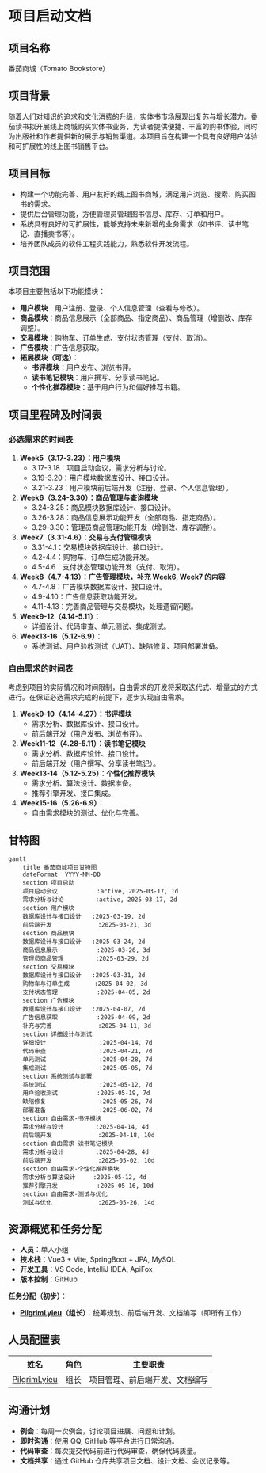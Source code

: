 # 项目启动文档

## 项目名称

番茄商城（Tomato Bookstore）

## 项目背景

随着人们对知识的追求和文化消费的升级，实体书市场展现出复苏与增长潜力。番茄读书拟开展线上商城购买实体书业务，为读者提供便捷、丰富的购书体验，同时为出版社和作者提供新的展示与销售渠道。本项目旨在构建一个具有良好用户体验和可扩展性的线上图书销售平台。

## 项目目标

- 构建一个功能完善、用户友好的线上图书商城，满足用户浏览、搜索、购买图书的需求。
- 提供后台管理功能，方便管理员管理图书信息、库存、订单和用户。
- 系统具有良好的可扩展性，能够支持未来新增的业务需求（如书评、读书笔记、直播卖书等）。
- 培养团队成员的软件工程实践能力，熟悉软件开发流程。

## 项目范围

本项目主要包括以下功能模块：
- **用户模块**：用户注册、登录、个人信息管理（查看与修改）。
- **商品模块**：商品信息展示（全部商品、指定商品）、商品管理（增删改、库存调整）。
- **交易模块**：购物车、订单生成、支付状态管理（支付、取消）。
- **广告模块**：广告信息获取。
- **拓展模块（可选）**：
    - **书评模块**：用户发布、浏览书评。
    - **读书笔记模块**：用户撰写、分享读书笔记。
    - **个性化推荐模块**：基于用户行为和偏好推荐书籍。

## 项目里程碑及时间表

### 必选需求的时间表

1. **Week5（3.17-3.23）：用户模块**
    - 3.17-3.18：项目启动会议，需求分析与讨论。
    - 3.19-3.20：用户模块数据库设计、接口设计。
    - 3.21-3.23：用户模块前后端开发（注册、登录、个人信息管理）。
2. **Week6（3.24-3.30）：商品管理与查询模块**
    - 3.24-3.25：商品模块数据库设计、接口设计。
    - 3.26-3.28：商品信息展示功能开发（全部商品、指定商品）。
    - 3.29-3.30：管理员商品管理功能开发（增删改、库存调整）。
3. **Week7（3.31-4.6）：交易与支付管理模块**
    - 3.31-4.1：交易模块数据库设计、接口设计。
    - 4.2-4.4：购物车、订单生成功能开发。
    - 4.5-4.6：支付状态管理功能开发（支付、取消）。
4. **Week8（4.7-4.13）：广告管理模块，补充 Week6, Week7 的内容**
    - 4.7-4.8：广告模块数据库设计、接口设计。
    - 4.9-4.10：广告信息获取功能开发。
    - 4.11-4.13：完善商品管理与交易模块，处理遗留问题。
5. **Week9-12（4.14-5.11）：**
    - 详细设计、代码审查、单元测试、集成测试。
6. **Week13-16（5.12-6.9）：**
    - 系统测试、用户验收测试（UAT）、缺陷修复、项目部署准备。

### 自由需求的时间表

考虑到项目的实际情况和时间限制，自由需求的开发将采取迭代式、增量式的方式进行。在保证必选需求完成的前提下，逐步实现自由需求。
1. **Week9-10（4.14-4.27）：书评模块**
    - 需求分析、数据库设计、接口设计。
    - 前后端开发（用户发布、浏览书评）。
2. **Week11-12（4.28-5.11）：读书笔记模块**
    - 需求分析、数据库设计、接口设计。
    - 前后端开发（用户撰写、分享读书笔记）。
3. **Week13-14（5.12-5.25）：个性化推荐模块**
    - 需求分析、算法设计、数据准备。
    - 推荐引擎开发、接口集成。
4. **Week15-16（5.26-6.9）：**
    - 自由需求模块的测试、优化与完善。

## 甘特图

```mermaid
gantt
    title 番茄商城项目甘特图
    dateFormat  YYYY-MM-DD
    section 项目启动
    项目启动会议           :active, 2025-03-17, 1d
    需求分析与讨论         :active, 2025-03-17, 2d
    section 用户模块
    数据库设计与接口设计   :2025-03-19, 2d
    前后端开发             :2025-03-21, 3d
    section 商品模块
    数据库设计与接口设计   :2025-03-24, 2d
    商品信息展示           :2025-03-26, 3d
    管理员商品管理         :2025-03-29, 2d
    section 交易模块
    数据库设计与接口设计   :2025-03-31, 2d
    购物车与订单生成       :2025-04-02, 3d
    支付状态管理           :2025-04-05, 2d
    section 广告模块
    数据库设计与接口设计   :2025-04-07, 2d
    广告信息获取           :2025-04-09, 2d
    补充与完善             :2025-04-11, 3d
    section 详细设计与测试
    详细设计               :2025-04-14, 7d
    代码审查               :2025-04-21, 7d
    单元测试               :2025-04-28, 7d
    集成测试               :2025-05-05, 7d
    section 系统测试与部署
    系统测试               :2025-05-12, 7d
    用户验收测试           :2025-05-19, 7d
    缺陷修复               :2025-05-26, 7d
    部署准备               :2025-06-02, 7d
    section 自由需求-书评模块
    需求分析与设计         :2025-04-14, 4d
    前后端开发             :2025-04-18, 10d
    section 自由需求-读书笔记模块
    需求分析与设计         :2025-04-28, 4d
    前后端开发             :2025-05-02, 10d
    section 自由需求-个性化推荐模块
    需求分析与算法设计     :2025-05-12, 4d
    推荐引擎开发           :2025-05-16, 10d
    section 自由需求-测试与优化
    测试与优化             :2025-05-26, 14d
```

## 资源概览和任务分配

- **人员**：单人小组
- **技术栈**：Vue3 + Vite, SpringBoot + JPA, MySQL
- **开发工具**：VS Code, IntelliJ IDEA, ApiFox
- **版本控制**：GitHub

**任务分配（初步）**：
- **[PilgrimLyieu](https://github.com/pilgrimlyieu)（组长）**：统筹规划、前后端开发、文档编写（即所有工作）

## 人员配置表

|                      姓名                       |   角色   |            主要职责            |
|                       :-:                       |   :-:    |              :-:               |
| [PilgrimLyieu](https://github.com/pilgrimlyieu) |   组长   | 项目管理、前后端开发、文档编写 |

## 沟通计划

- **例会**：每周一次例会，讨论项目进展、问题和计划。
- **即时沟通**：使用 QQ, GitHub 等平台进行日常沟通。
- **代码审查**：每次提交代码前进行代码审查，确保代码质量。
- **文档共享**：通过 GitHub 仓库共享项目文档、设计文档、会议记录等。
